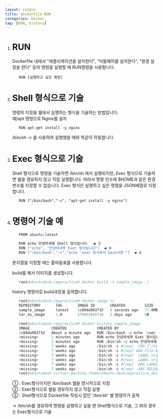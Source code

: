 ```yaml
---
layout: single
title: dockerfile RUN
categories: Docker
tag: [RUN, history]
---
```


1. # RUN
   Dockerfile 내에서 "애플리케이션을 설치한다", "미들웨어를 설치한다", "환경 설정을 한다" 등의 명령을 실행할 때 RUN명령을 사용합니다.

   ```
      RUN [실행하고 싶은 명령]
   ```   

1. # Shell 형식으로 기술
   명령의 지정을 쉘에서 실행하는 형식을 기술하는 방법입니다.   
   예)apt 명령으로 Nginx를 설치   

   ```
      RUN apt-get install -y nginx
   ```   
   /bin/sh -c 를 사용하여 실행했을 때와 똑같이 작동합니다.   

1. # Exec 형식으로 기술
   Shell 형식으로 명령을 기술하면 /bin/sh 에서 실행되지만, Exec 형식으로 기술하면 쉘을 경유하지 않고 직접 실행합니다. 따라서 명령 인수에 $HOME과 같은 환경변수를 지정할 수 없습니다. Exec 형식은 실행하고 싶은 명령을 JSON배열로 지정합니다.   
   ```
      RUN ["/bin/bash","-c", "apt-get install -y nginx"]
   ```   

1. # 명령어 기술 예
   ```s
      FROM ubuntu:latest
   
      RUN echo 안녕하세욬 Shell 형식입니다.  ◀ ③
      RUN ["echo", "안녕하세욧 Exec 형식입니다"]  ◀ ②
      RUN ["/bin/bash","-c","echo 'exec 형식에서 bash사용'"]  ◀ ①
   ```   
   문자열을 지정할 때는 홑따옴표를 사용합니다.

   build를 해서 이미지를 생성합니다.
   ```s
      root@ubuntudesk:/mypractice# docker build -t sample_image ./
   ```    

   history 명령어로 build과정을 출력합니다.
   ```s
      root@ubuntudesk:/mypractice# docker image ls
      REPOSITORY       TAG       IMAGE ID       CREATED         SIZE
      sample_image     latest    1c89da963715   9 seconds ago   77.8MB
      tar_ex_image     1.0       379953565739   3 days ago      0B
      
      root@ubuntudesk:/mypractice# docker history sample_image
      IMAGE          CREATED              CREATED BY                                    SIZE     
      1c89da963715   About a minute ago   RUN /bin/bash -c echo 'exec 형식에서 bash사…'  0B   ◀ ①
      <missing>      2 minutes ago        RUN echo 안녕하세욧 Exec 형식입니다             0B   ◀ ②  
      <missing>      2 minutes ago        RUN /bin/sh -c echo 안녕하세욬 Shell 형식입…    0B   ◀ ③    
      <missing>      7 weeks ago          /bin/sh -c #(nop)  CMD ["/bin/bash"]          0B        
      <missing>      7 weeks ago          /bin/sh -c #(nop) ADD file:63d5ab3ef0aab308c… 77.8MB    
      <missing>      7 weeks ago          /bin/sh -c #(nop)  LABEL org.opencontainers.… 0B        
      <missing>      7 weeks ago          /bin/sh -c #(nop)  LABEL org.opencontainers.… 0B        
      <missing>      7 weeks ago          /bin/sh -c #(nop)  ARG LAUNCHPAD_BUILD_ARCH   0B        
      <missing>      7 weeks ago          /bin/sh -c #(nop)  ARG RELEASE                0B        
      root@ubuntudesk-virtual-machine:/home/ubuntu-desk/mypractice_dockerfile# 
   ```   
   ① : Exec형식이지만 /bin/bash 쉘을 명시적으로 지정   
   ② : Exec형식으로 쉘을 경유하지 않고 직접 실행   
   ③ : Shell형식으로 Dockerfile 작성시 없던 '/bin/sh' 쉘 명령어가 출력   

   → /bin/sh를 경유하여 명령을 실행하고 싶을 땐 Shell형식으로 기술, 그 외의 경우는 Exec형식으로 기술   

   
